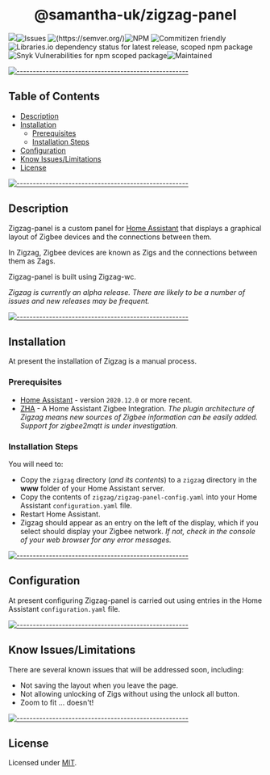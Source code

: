 <!-- ⚠️ This README has been generated from the file(s) "blueprint.md" ⚠️--><h1 align="center">@samantha-uk/zigzag-panel</h1>
![](https://img.shields.io/static/v1?label=Version&message=0.2.0-alpha-0.3&color=orange)![Issues](https://img.shields.io/github/issues/samantha-uk/one) ![(https://semver.org/)](https://img.shields.io/badge/SemVer-2.0.0-brightgreen)![NPM](https://img.shields.io/npm/l/@samantha-uk/zigzag-panel) ![Commitizen friendly](https://img.shields.io/badge/commitizen-friendly-brightgreen.svg)![Libraries.io dependency status for latest release, scoped npm package](https://img.shields.io/librariesio/release/npm/@samantha-uk/zigzag-panel) ![Snyk Vulnerabilities for npm scoped package](https://img.shields.io/snyk/vulnerabilities/npm/@samantha-uk/zigzag-panel)![Maintained](https://img.shields.io/maintenance/yes/2021)


[![-----------------------------------------------------](https://raw.githubusercontent.com/andreasbm/readme/master/assets/lines/grass.png)](#table-of-contents)

## Table of Contents

* [Description](#description)
* [Installation](#installation)
	* [Prerequisites](#prerequisites)
	* [Installation Steps](#installation-steps)
* [Configuration](#configuration)
* [Know Issues/Limitations](#know-issueslimitations)
* [License](#license)


[![-----------------------------------------------------](https://raw.githubusercontent.com/andreasbm/readme/master/assets/lines/grass.png)](#description)

## Description
Zigzag-panel is a custom panel for [Home Assistant](https://www.home-assistant.io/) that displays a graphical layout of Zigbee devices and the connections between them.

In Zigzag, Zigbee devices are known as Zigs and the connections between them as Zags.

Zigzag-panel is built using Zigzag-wc.

_Zigzag is currently an alpha release. There are likely to be a number of issues and new releases may be frequent._


[![-----------------------------------------------------](https://raw.githubusercontent.com/andreasbm/readme/master/assets/lines/grass.png)](#installation)

## Installation
At present the installation of Zigzag is a manual process.

### Prerequisites

- [Home Assistant](https://www.home-assistant.io/) - version `2020.12.0` or more recent. 
- [ZHA](https://www.home-assistant.io/integrations/zha/) - A Home Assistant Zigbee Integration.
 _The plugin architecture of Zigzag means new sources of Zigbee information can be easily added.  Support for zigbee2mqtt is under investigation._

### Installation Steps

You will need to:

- Copy the `zigzag` directory (_and its contents_) to a `zigzag` directory in the **www** folder of your Home Assistant server.
- Copy the contents of `zigzag/zigzag-panel-config.yaml` into your Home Assistant `configuration.yaml` file.
- Restart Home Assistant.
- Zigzag should appear as an entry on the left of the display, which if you select should display your Zigbee network.
_If not, check in the console of your web browser for any error messages._



[![-----------------------------------------------------](https://raw.githubusercontent.com/andreasbm/readme/master/assets/lines/grass.png)](#configuration)

## Configuration
At present configuring Zigzag-panel is carried out using entries in the Home Assistant `configuration.yaml` file.


[![-----------------------------------------------------](https://raw.githubusercontent.com/andreasbm/readme/master/assets/lines/grass.png)](#know-issueslimitations)

## Know Issues/Limitations
There are several known issues that will be addressed soon, including:
- Not saving the layout when you leave the page.
- Not allowing unlocking of Zigs without using the unlock all button.
- Zoom to fit ... doesn't!


[![-----------------------------------------------------](https://raw.githubusercontent.com/andreasbm/readme/master/assets/lines/grass.png)](#license)

## License
	
Licensed under [MIT](https://opensource.org/licenses/MIT).